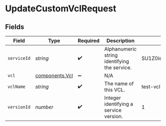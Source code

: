 # UpdateCustomVclRequest


## Fields

| Field                                        | Type                                         | Required                                     | Description                                  | Example                                      |
| -------------------------------------------- | -------------------------------------------- | -------------------------------------------- | -------------------------------------------- | -------------------------------------------- |
| `serviceId`                                  | *string*                                     | :heavy_check_mark:                           | Alphanumeric string identifying the service. | SU1Z0isxPaozGVKXdv0eY                        |
| `vcl`                                        | [components.Vcl](../../models/shared/vcl.md) | :heavy_minus_sign:                           | N/A                                          |                                              |
| `vclName`                                    | *string*                                     | :heavy_check_mark:                           | The name of this VCL.                        | test-vcl                                     |
| `versionId`                                  | *number*                                     | :heavy_check_mark:                           | Integer identifying a service version.       | 1                                            |